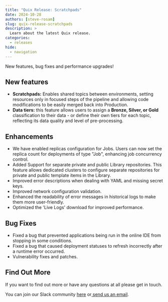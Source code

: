 ```yaml
---
title: "Quix Release: Scratchpads"
date: 2024-10-28
authors: [steve-rosam]
slug: quix-release-scratchpads
description: >
  Learn about the latest Quix release. 
categories:
  - releases
hide:
  - navigation  
---
```


New features, bug fixes and performance upgrades!

<!-- more -->

## New features

- **Scratchpads:** Enables shared topics between environments, setting resources only in focused steps of the pipeline and allowing code modifications to be easily merged back into Production.
- **Data tiers:** this feature allows users to assign a **Bronze, Silver, or Gold** classification to their data - or define their own tiers for each topic, reflecting its data quality and level of pre-processing.

## Enhancements

- We have enabled replicas configuration for Jobs. Users can now set the replica count for deployments of type "Job", enhancing job concurrency control.
- Added Support for separate private and public Library repositories. This feature allows dedicated clusters to configure separate repositories for private and public template items in the Library.
- Improved error descriptions when dealing with YAML and missing secret keys.
- Improved network configuration validation.
- Enhanced the readability of error messages in historical logs to make them more user-friendly.
- Optimized the 'Live Logs' download for improved performance.

## Bug Fixes

- Fixed a bug that prevented applications being run in the online IDE from stopping in some conditions.
- Fixed a bug that caused deployment statuses to refresh incorrectly after a runtime error occurred.
- Vulnerability fixes and patches.

## Find Out More
If you want to find out more or have any questions at all please get in touch.

<div class="" markdown>
<span>You can join our Slack community <a href="https://quix.io/slack-invite?_ga=join-from-docs-release-blog">here</a> or<a href="mailto:support@quix.io"> send us an email</a>.</span>
</div>
